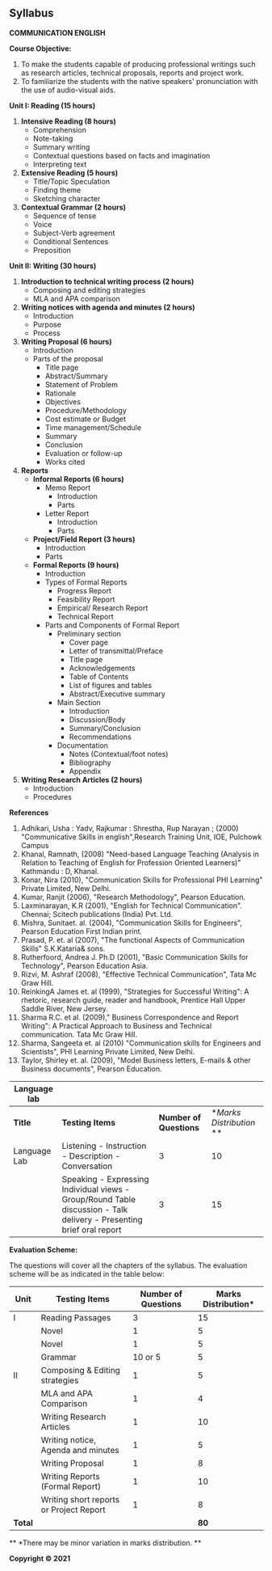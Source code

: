 ## Syllabus

**COMMUNICATION ENGLISH**

**Course Objective:**

1. To make the students capable of producing professional writings such as research articles, technical proposals, reports and project work.
2. To familiarize the students with the native speakers' pronunciation with the use of audio-visual aids.

**Unit I: Reading (15 hours)**

1. **Intensive Reading (8 hours)**
    * Comprehension
    * Note-taking
    * Summary writing
    * Contextual questions based on facts and imagination
    * Interpreting text
2. **Extensive Reading (5 hours)**
    * Title/Topic Speculation
    * Finding theme
    * Sketching character
3. **Contextual Grammar (2 hours)**
    * Sequence of tense
    * Voice
    * Subject-Verb agreement
    * Conditional Sentences
    * Preposition

**Unit II: Writing (30 hours)**

1. **Introduction to technical writing process (2 hours)**
    * Composing and editing strategies
    * MLA and APA comparison
2. **Writing notices with agenda and minutes (2 hours)**
    * Introduction
    * Purpose
    * Process
3. **Writing Proposal (6 hours)**
    * Introduction
    * Parts of the proposal
        * Title page
        * Abstract/Summary
        * Statement of Problem
        * Rationale
        * Objectives
        * Procedure/Methodology
        * Cost estimate or Budget
        * Time management/Schedule
        * Summary
        * Conclusion
        * Evaluation or follow-up
        * Works cited
4. **Reports**
    * **Informal Reports (6 hours)**
        * Memo Report
            * Introduction
            * Parts
        * Letter Report
            * Introduction
            * Parts
    * **Project/Field Report (3 hours)**
        * Introduction
        * Parts
    * **Formal Reports (9 hours)**
        * Introduction
        * Types of Formal Reports
            * Progress Report
            * Feasibility Report
            * Empirical/ Research Report
            * Technical Report
        * Parts and Components of Formal Report
            * Preliminary section
                * Cover page
                * Letter of transmittal/Preface
                * Title page
                * Acknowledgements
                * Table of Contents
                * List of figures and tables
                * Abstract/Executive summary
            * Main Section
                * Introduction
                * Discussion/Body
                * Summary/Conclusion
                * Recommendations
            * Documentation
                * Notes (Contextual/foot notes)
                * Bibliography
                * Appendix
5. **Writing Research Articles (2 hours)**
    * Introduction
    * Procedures

**References**

1. Adhikari, Usha : Yadv, Rajkumar : Shrestha, Rup Narayan ; (2000) "Communicative Skills in english",Research Training Unit, IOE, Pulchowk Campus
2. Khanal, Ramnath, (2008) "Need-based Language Teaching (Analysis in Relation to Teaching of English for Profession Oriented Learners)" Kathmandu : D, Khanal.
3. Konar, Nira (2010), "Communication Skills for Professional PHI Learning" Private Limited, New Delhi.
4. Kumar, Ranjit (2006), "Research Methodology", Pearson Education. 
5. Laxminarayan, K.R (2001), "English for Technical Communication". Chennai; Scitech publications (India) Pvt. Ltd. 
6. Mishra, Sunitaet. al. (2004), "Communication Skills for Engineers", Pearson Education First Indian print.
7. Prasad, P. et. al (2007), "The functional Aspects of Communication Skills" S.K.Kataria&amp; sons.
8. Rutherfoord, Andrea J. Ph.D (2001), "Basic Communication Skills for Technology", Pearson Education Asia.
9. Rizvi, M. Ashraf (2008), "Effective Technical Communication", Tata Mc Graw Hill.
10. ReinkingA James et. al (1999), "Strategies for Successful Writing": A rhetoric, research guide, reader and handbook, Prentice Hall Upper Saddle River, New Jersey. 
11. Sharma R.C. et al. (2009)," Business Correspondence and Report Writing": A Practical Approach to Business and Technical communication. Tata Mc Graw Hill.
12. Sharma, Sangeeta et. al (2010) "Communication skills for Engineers and Scientists", PHI Learning Private Limited, New Delhi. 
13. Taylor, Shirley et. al. (2009), "Model Business letters, E-mails & other Business documents", Pearson Education.

| Language lab |  |  |  |
|---|---|---|---|
| **Title** | **Testing Items** | **Number of Questions** | **Marks Distribution* ** |
| Language Lab | Listening - Instruction - Description - Conversation | 3 | 10 |
|  | Speaking - Expressing Individual views - Group/Round Table discussion - Talk delivery - Presenting brief oral report | 3 | 15 |

**Evaluation Scheme:**

The questions will cover all the chapters of the syllabus. The evaluation scheme will be as indicated in the table below:

| Unit | Testing Items | Number of Questions | Marks Distribution* |
|---|---|---|---|
| I | Reading Passages | 3 | 15 |
|  | Novel | 1 | 5 |
|  | Novel | 1 | 5 |
|  | Grammar | 10 or 5 | 5 |
| II | Composing & Editing strategies | 1 | 5 |
|  | MLA and APA Comparison | 1 | 4 |
|  | Writing Research Articles | 1 | 10 |
|  | Writing notice, Agenda and minutes | 1 | 5 |
|  | Writing Proposal | 1 | 8 |
|  | Writing Reports (Formal Report) | 1 | 10 |
|  | Writing short reports or Project Report | 1 | 8 |
| **Total** |  |  | **80** |

** *There may be minor variation in marks distribution. **

**Copyright &copy; 2021**
